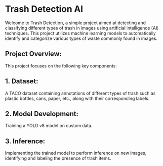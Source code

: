 # Trash Detection AI

Welcome to Trash Detection, a simple project aimed at detecting and classifying different types of trash in images using artificial intelligence (AI) techniques. This project utilizes machine learning models to automatically identify and categorize various types of waste commonly found in images.

## Project Overview:

This project focuses on the following key components:

## 1. Dataset:
A TACO dataset containing annotations of different types of trash such as plastic bottles, cans, paper, etc., along with their corresponding labels.

## 2. Model Development:
Training a YOLO v8 model on custom data.

## 3. Inference:
Implementing the trained model to perform inference on new images, identifying and labeling the presence of trash items.